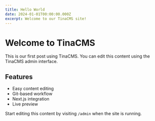 ```yaml
---
title: Hello World
date: 2024-01-01T00:00:00.000Z
excerpt: Welcome to our TinaCMS site!
---
```


# Welcome to TinaCMS

This is our first post using TinaCMS. You can edit this content using the TinaCMS admin interface.

## Features

- Easy content editing
- Git-based workflow
- Next.js integration
- Live preview

Start editing this content by visiting `/admin` when the site is running.